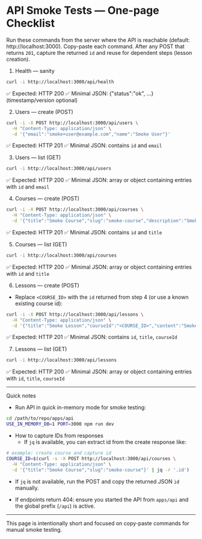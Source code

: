 # API Smoke Tests — One-page Checklist

Run these commands from the server where the API is reachable (default: http://localhost:3000). Copy-paste each command. After any POST that returns `201`, capture the returned `id` and reuse for dependent steps (lesson creation).

1) Health — sanity

```bash
curl -i http://localhost:3000/api/health
```
✅ Expected: HTTP 200
✅ Minimal JSON: {"status":"ok", ...} (timestamp/version optional)

2) Users — create (POST)

```bash
curl -i -X POST http://localhost:3000/api/users \
  -H "Content-Type: application/json" \
  -d '{"email":"smoke+user@example.com","name":"Smoke User"}'
```
✅ Expected: HTTP 201
✅ Minimal JSON: contains `id` and `email`

3) Users — list (GET)

```bash
curl -i http://localhost:3000/api/users
```
✅ Expected: HTTP 200
✅ Minimal JSON: array or object containing entries with `id` and `email`

4) Courses — create (POST)

```bash
curl -i -X POST http://localhost:3000/api/courses \
  -H "Content-Type: application/json" \
  -d '{"title":"Smoke Course","slug":"smoke-course","description":"Smoke test"}'
```
✅ Expected: HTTP 201
✅ Minimal JSON: contains `id` and `title`

5) Courses — list (GET)

```bash
curl -i http://localhost:3000/api/courses
```
✅ Expected: HTTP 200
✅ Minimal JSON: array or object containing entries with `id` and `title`

6) Lessons — create (POST)

- Replace `<COURSE_ID>` with the `id` returned from step 4 (or use a known existing course id):

```bash
curl -i -X POST http://localhost:3000/api/lessons \
  -H "Content-Type: application/json" \
  -d '{"title":"Smoke Lesson","courseId":"<COURSE_ID>","content":"Smoke content"}'
```
✅ Expected: HTTP 201
✅ Minimal JSON: contains `id`, `title`, `courseId`

7) Lessons — list (GET)

```bash
curl -i http://localhost:3000/api/lessons
```
✅ Expected: HTTP 200
✅ Minimal JSON: array or object containing entries with `id`, `title`, `courseId`

---

Quick notes

- Run API in quick in-memory mode for smoke testing:

```bash
cd /path/to/repo/apps/api
USE_IN_MEMORY_DB=1 PORT=3000 npm run dev
```

- How to capture IDs from responses
  - If `jq` is available, you can extract id from the create response like:

```bash
# example: create course and capture id
COURSE_ID=$(curl -s -X POST http://localhost:3000/api/courses \
  -H "Content-Type: application/json" \
  -d '{"title":"Smoke Course","slug":"smoke-course"}' | jq -r '.id')
```

- If `jq` is not available, run the POST and copy the returned JSON `id` manually.

- If endpoints return 404: ensure you started the API from `apps/api` and the global prefix (`/api`) is active.

---

This page is intentionally short and focused on copy-paste commands for manual smoke testing.

